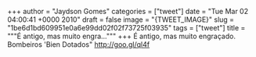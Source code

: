
+++
author = "Jaydson Gomes"
categories = ["tweet"]
date = "Tue Mar 02 04:00:41 +0000 2010"
draft = false
image = "{TWEET_IMAGE}"
slug = "1be6d1bd609951e0a6e99dd02f02f73725f03935"
tags = ["tweet"]
title = """É antigo, mas muito engra..."""
+++
É antigo, mas muito engraçado. Bombeiros 'Bien Dotados" http://goo.gl/ql4f
